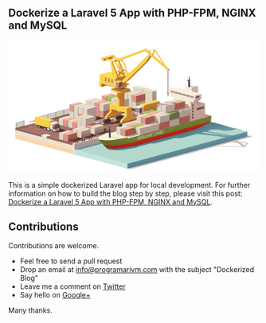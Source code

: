 ## Dockerize a Laravel 5 App with PHP-FPM, NGINX and MySQL

<p align="center">
	<img src="https://github.com/programarivm/dockerized-blog/blob/master/resources/images/containers.jpg" />
</p>

This is a simple dockerized Laravel app for local development. For further information on how to build the blog step by step, please visit this post: [Dockerize a Laravel 5 App with PHP-FPM, NGINX and MySQL](https://programarivm.com/dockerize-a-laravel-5-app-with-php-fpm-nginx-and-mysql/).

## Contributions

Contributions are welcome.

- Feel free to send a pull request
- Drop an email at info@programarivm.com with the subject "Dockerized Blog"
- Leave me a comment on [Twitter](https://twitter.com/programarivm)
- Say hello on [Google+](https://plus.google.com/+Programarivm)

Many thanks.
